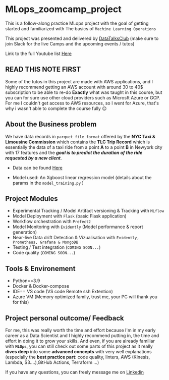 # MLops_zoomcamp_project
This is a follow-along practice MLops project with the goal of getting started and familiarized with The basics of `Machine Learning Operations`

This project was presented and delivered by [DataTalksClub](https://github.com/DataTalksClub/mlops-zoomcamp) (make sure to join Slack for the live Camps and the upcoming events / tutos)

Link to the full Youtube list [Here](https://www.youtube.com/playlist?list=PL3MmuxUbc_hIUISrluw_A7wDSmfOhErJK)

## READ THIS NOTE FIRST

Some of the tutos in this project are made with AWS applications, and I highly recommend getting an AWS account with around 30 to 40$ subscription to be able to re-do **Exactly** what was taught in this course, but you can for sure use other cloud providers such as Microsft Azure or GCP.
For me I couldn't get access to AWS resources, so I went for Azure, that's why i wasn't able to complete the course fully :pensive:

## About the Business problem

We have data records in `parquet file format` offered by the **NYC Taxi & Limousine Commission** which contains the **TLC Trip Record** which is essentially the data of a taxi ride from a point **A** to a point **B** in Newyork city with 17 features and the ***goal is to predict the duration of the ride requested by a new client***.
- Data can be found [Here](https://www.nyc.gov/site/tlc/about/tlc-trip-record-data.page)

- Model used:
    An Xgboost linear regression model (details about the params in the `model_training.py` )


## Project Modules 

- Experimental Tracking / Model Artifact versioning & Tracking with `MLflow`
- Model Deployment with `Flask` (basic Flask application)
- Workflow orchestration with `Prefect2` 
- Model Monitoring with `Evidently` (Model performance & report generation)
- Near-live Data drift Detection & Vizualisation with `Evidently, Prometheus, Grafana & MongoDB`
- Testing / Test integration (`COMING SOON...`)
- Code quality (`COMING SOON...`)

## Tools & Environement

- Python==3.9
- Docker & Docker-compose
- IDE== VS code (VS code Remote ssh Extention)
- Azure VM (Memory optimized family, trust me, your PC will thank you for this)

## Project personal outcome/ Feedback

For me, this was really worth the time and effort because I'm in my early career as a Data Scientist and I highly recommend putting in, the time and effort in doing it to grow your skills.
And even, if you are already familiar with **`MLOps`**, you can still check out some parts of this project as it really **dives deep** into some **advanced concepts** with very well explanations (especially the **best practice part**: code quality, linters, AWS (Kinesis, Lambda, S3....),GitHub Actions, Terraform ...)

If you have any questions, you can freely message me on [Linkedin](https://www.linkedin.com/in/adem-youssef-277019176/)
